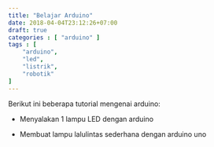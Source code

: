 ```yaml
---
title: "Belajar Arduino"
date: 2018-04-04T23:12:26+07:00
draft: true
categories : [ "arduino" ]
tags : [
    "arduino",
    "led",
    "listrik",
    "robotik"    
]
---
```

Berikut ini beberapa tutorial mengenai arduino:

- Menyalakan 1 lampu LED dengan arduino

- Membuat lampu lalulintas sederhana dengan arduino uno

